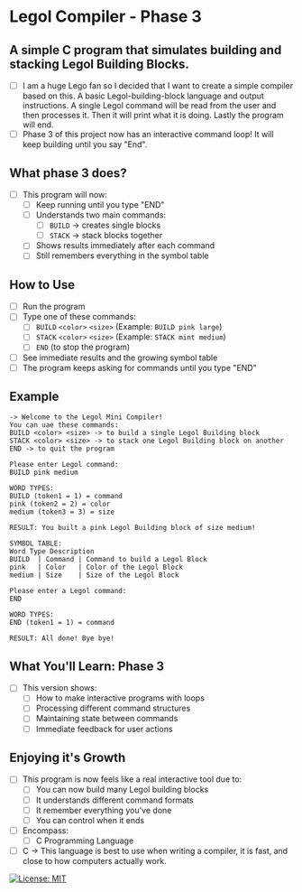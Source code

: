 # Legol Compiler - Phase 3

## A simple C program that simulates building and stacking Legol Building Blocks.

-   [ ] I am a huge Lego fan so I decided that I want to create a simple compiler based on this. A basic Legol-building-block language and output instructions. A single Legol command will be read from the user and then processes it. Then it will print what it is doing. Lastly the program will end.
-   [ ] Phase 3 of this project now has an interactive command loop! It will keep building until you say "End".

## What phase 3 does?

-   [ ] This program will now:
    -   [ ] Keep running until you type "END"
    -   [ ] Understands two main commands:
        -   [ ] `BUILD` -> creates single blocks
        -   [ ] `STACK` -> stack blocks together
    -   [ ] Shows results immediately after each command
    -   [ ] Still remembers everything in the symbol table

## How to Use

-   [ ] Run the program
-   [ ] Type one of these commands:
    -   [ ] `BUILD` `<color>` `<size>` (Example: `BUILD pink large`)
    -   [ ] `STACK` `<color>` `<size>` (Example: `STACK mint medium`)
    -   [ ] `END` (to stop the program)
-   [ ] See immediate results and the growing symbol table
-   [ ] The program keeps asking for commands until you type "END"

## Example

```
-> Welcome to the Legol Mini Compiler!
You can uae these commands:
BUILD <color> <size> -> to build a single Legol Building block
STACK <color> <size> -> to stack one Legol Building block on another
END -> to quit the program

Please enter Legol command:
BUILD pink medium

WORD TYPES:
BUILD (token1 = 1) = command
pink (token2 = 2) = color
medium (token3 = 3) = size

RESULT: You built a pink Legol Building block of size medium!

SYMBOL TABLE:
Word Type Description
BUILD  | Command | Command to build a Legol Block
pink   | Color   | Color of the Legol Block
medium | Size    | Size of the Legol Block

Please enter a Legol command:
END

WORD TYPES:
END (token1 = 1) = command

RESULT: All done! Bye bye!
```

## What You'll Learn: Phase 3

-   [ ] This version shows:
    -   [ ] How to make interactive programs with loops
    -   [ ] Processing different command structures
    -   [ ] Maintaining state between commands
    -   [ ] Immediate feedback for user actions

## Enjoying it's Growth

-   [ ] This program is now feels like a real interactive tool due to:
    -   [ ] You can now build many Legol building blocks
    -   [ ] It understands different command formats
    -   [ ] It remember everything you've done
    -   [ ] You can control when it ends

-   [ ] Encompass:
    -   [ ] C Programming Language
-   [ ] C → This language is best to use when writing a compiler, it is fast, and close to how computers actually work.

[![License: MIT](https://img.shields.io/badge/License-MIT-yellow.svg)](https://opensource.org/licenses/MIT)

